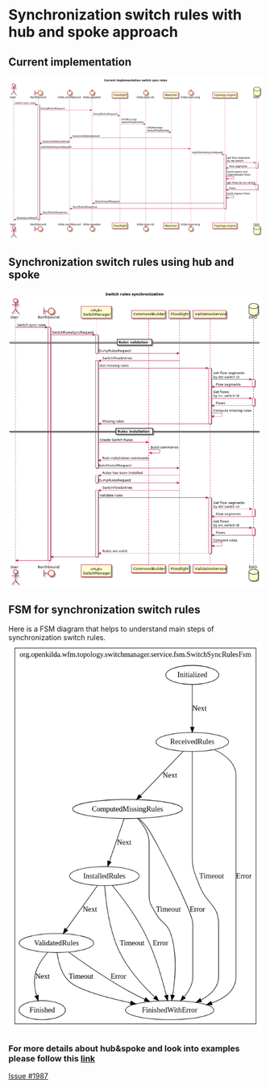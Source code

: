 # Synchronization switch rules with hub and spoke approach

## Current implementation

![Switch sync rules current version](current-implementation-sync-rules.png "Switch sync rules current version")

## Synchronization switch rules using hub and spoke

![Switch sync rules design](h&s-implementation-sync-rules.png "Switch sync rules design")

## FSM for synchronization switch rules
Here is a FSM diagram that helps to understand main steps of synchronization switch rules.
![Switch sync rules fsm](switch-sync-rules-fsm.png "Switch sync rules fsm diagram")

### For more details about hub&spoke and look into examples please follow this [link](https://github.com/telstra/open-kilda/blob/develop/docs/design/hub-and-spoke/v7/README.md)

[Issue #1987](https://github.com/telstra/open-kilda/issues/1987)